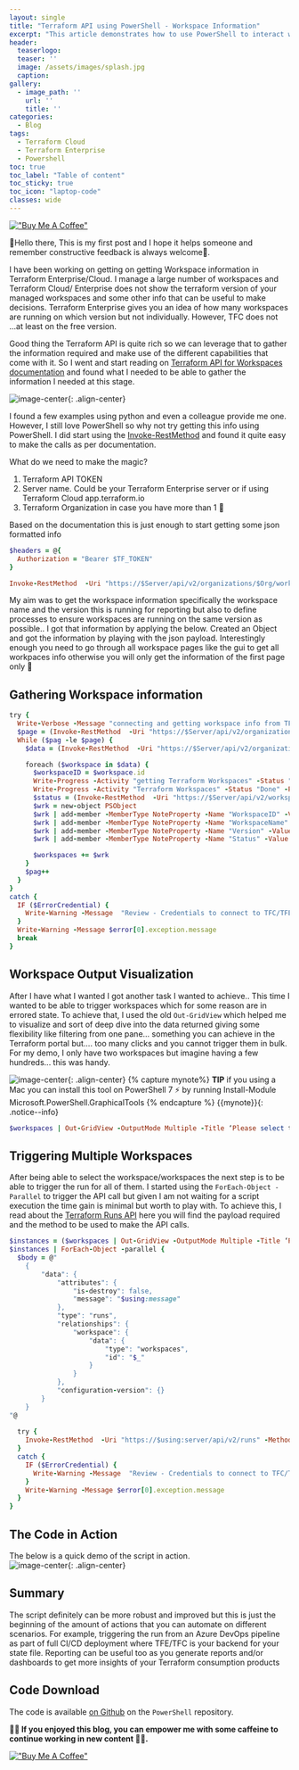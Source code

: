 ```yaml
---
layout: single
title: "Terraform API using PowerShell - Workspace Information"
excerpt: "This article demonstrates how to use PowerShell to interact with Terraform Cloud/Enterprise API"
header:
  teaserlogo:
  teaser: ''
  image: /assets/images/splash.jpg
  caption:
gallery:
  - image_path: ''
    url: ''
    title: ''
categories:
  - Blog
tags:
  - Terraform Cloud
  - Terraform Enterprise
  - Powershell
toc: true
toc_label: "Table of content"
toc_sticky: true
toc_icon: "laptop-code"
classes: wide
---
```

[!["Buy Me A Coffee"](https://user-images.githubusercontent.com/1376749/120938564-50c59780-c6e1-11eb-814f-22a0399623c5.png)](https://www.buymeacoffee.com/cerocool)

🚀Hello there, This is my first post and I hope it helps someone and remember constructive feedback is always welcome🚀.

I have been working on getting on getting Workspace information in Terraform Enterprise/Cloud. I manage a large number of workspaces and Terraform Cloud/ Enterprise does not show the terraform version of your managed workspaces and some other info that can be useful to make decisions. Terraform Enterprise gives you an idea of how many workspaces are running on which version but not individually. However, TFC does not ...at least on the free version.
 
 Good thing the Terraform API is quite rich so we can leverage that to gather the information required and make use of the different capabilities that come with it. So I went and start reading on [Terraform API for Workspaces documentation][terra-api] and found what I needed to be able to gather the information I needed at this stage.


![image-center](/assets/images/Blog/2020-08-05/outgrid.jpg){: .align-center}

I found a few examples using python and even a colleague provide me one. However, I still love PowerShell so why not try getting this info using PowerShell. I did start using the [Invoke-RestMethod][irm] and found it quite easy to make the calls as per documentation.

What do we need to make the magic?
1. Terraform API TOKEN
2. Server name. Could be your Terraform Enterprise server or if using Terraform Cloud app.terraform.io
3. Terraform Organization in case you have more than 1 🤔

Based on the documentation this is just enough to start getting some json formatted info

```ruby
$headers = @{
  Authorization = "Bearer $TF_TOKEN"
}

Invoke-RestMethod  -Uri "https://$Server/api/v2/organizations/$Org/workspaces?page%5Bnumber=$pag%5D" -Method Get -ContentType "application/vnd.api+json" -Headers $headers
```
My aim was to get the workspace information specifically the workspace name and the version this is running for reporting but also to define processes to ensure workspaces are running on the same version as possible.. I got that information by applying the below. Created an Object and got the information by playing with the json payload. Interestingly enough you need to go through all workspace pages like the gui to get all workpaces info otherwise you will only get the information of the first page only 🤨

## Gathering Workspace information
```ruby
try {
  Write-Verbose -Message "connecting and getting workspace info from TFC/TFE using token"
  $page = (Invoke-RestMethod  -Uri "https://$Server/api/v2/organizations/$Org/workspaces?page%5Bnumber=$pag%5D" -Method Get -ContentType "application/vnd.api+json" -Headers $headers -ErrorVariable $ErrorCredential).meta.pagination.'total-pages' 
  While ($pag -le $page) {
    $data = (Invoke-RestMethod  -Uri "https://$Server/api/v2/organizations/$Org/workspaces?page%5Bnumber=$pag%5D" -Method Get -ContentType "application/vnd.api+json" -Headers $headers).data

    foreach ($workspace in $data) {
      $workspaceID = $workspace.id
      Write-Progress -Activity "getting Terraform Workspaces" -Status "Working on worksapce $workspace"  -PercentComplete ((($data.IndexOf($workspace)) / $data.Count) * 100)
      Write-Progress -Activity "Terraform Workspaces" -Status "Done" -PercentComplete 100 -Completed
      $status = (Invoke-RestMethod  -Uri "https://$Server/api/v2/workspaces/$workspaceID/runs" -Method Get -ContentType "application/vnd.api+json" -Headers $headers).data.attributes.status[0]
      $wrk = new-object PSObject
      $wrk | add-member -MemberType NoteProperty -Name "WorkspaceID" -Value $workspace.id
      $wrk | add-member -MemberType NoteProperty -Name "WorkspaceName" -Value $workspace.attributes.name
      $wrk | add-member -MemberType NoteProperty -Name "Version" -Value $workspace.attributes.'terraform-version'
      $wrk | add-member -MemberType NoteProperty -Name "Status" -Value $status

      $workspaces += $wrk
    }
    $pag++
  }
}
catch {
  IF ($ErrorCredential) {
    Write-Warning -Message  "Review - Credentials to connect to TFC/TFE"
  }
  Write-Warning -Message $error[0].exception.message
  break
}
```
## Workspace Output Visualization

After I have what I wanted I got another task I wanted to achieve.. This time I wanted to be able to trigger workspaces which for some reason are in errored state. To achieve that, I used the old `Out-GridView` which helped me to visualize and sort of deep dive into the data returned giving some flexibility like filtering from one pane... something you can achieve in the Terraform portal but.... too many clicks and you cannot trigger them in bulk. For my demo, I only have two workspaces but imagine having a few hundreds... this was handy.

![image-center](/assets/images/Blog/2020-08-05/outgrid-info.jpg){: .align-center}
{% capture mynote%}
**TIP** if you using a Mac you can install this tool on PowerShell 7 ⚡ by running Install-Module Microsoft.PowerShell.GraphicalTools
{% endcapture %}
{{mynote}}{: .notice--info}

```ruby
$workspaces | Out-GridView -OutputMode Multiple -Title ‘Please select the workspace/worspaces to run.’
```

## Triggering Multiple Workspaces

After being able to select the workspace/workspaces the next step is to be able to trigger the run for all of them. I started using the `ForEach-Object -Parallel` to trigger the API call but given I am not waiting for a script execution the time gain is minimal but worth to play with. To achieve this, I read about the [Terraform Runs API][terra-run] here you will find the payload required and the method to be used to make the API calls.

```ruby
$instances = ($workspaces | Out-GridView -OutputMode Multiple -Title ‘Please select the workspace/worspaces to run.’).WorkspaceID 
$instances | ForEach-Object -parallel {
  $body = @"
    {
        "data": {
            "attributes": {
                "is-destroy": false,
                "message": "$using:message"
            },
            "type": "runs",
            "relationships": {
                "workspace": {
                    "data": {
                        "type": "workspaces",
                        "id": "$_"
                    }
                }
            },
            "configuration-version": {}
        }
    }
"@
 
  try {
    Invoke-RestMethod  -Uri "https://$using:server/api/v2/runs" -Method POST -ContentType "application/vnd.api+json" -Headers $using:headers -Body $body -ErrorVariable $ErrorCredential | Out-Null
  }
  catch {
    IF ($ErrorCredential) {
      Write-Warning -Message  "Review - Credentials to connect to TFC/TFE"
    }
    Write-Warning -Message $error[0].exception.message
  }
}
```
## The Code in Action
The below is a quick demo of the script in action.  
![image-center](/assets/images/Blog/2020-08-05/tf.gif){: .align-center}

## Summary
The script definitely can be more robust and improved but this is just the beginning of the amount of actions that you can automate on different scenarios. For example, triggering the run from an Azure DevOps pipeline as part of full CI/CD deployment where TFE/TFC is your backend for your state file. Reporting can be useful too as you generate reports and/or dashboards to get more insights of your Terraform consumption products

## Code Download
The code is available [on Github](https://github.com/cerocool1203/PowerShell/blob/master/TFC_Workspace_Status.ps1) on the  `PowerShell` repository.

**🚴‍♂️ If you enjoyed this blog, you can empower me with some caffeine to continue working in new content 🚴‍♂️.**

[!["Buy Me A Coffee"](https://user-images.githubusercontent.com/1376749/120938564-50c59780-c6e1-11eb-814f-22a0399623c5.png)](https://www.buymeacoffee.com/cerocool)

[terra-api]: https://www.terraform.io/docs/cloud/api/workspaces.html
[irm]: https://docs.microsoft.com/en-us/powershell/module/microsoft.powershell.utility/invoke-restmethod?view=powershell-7
[terra-run]: https://www.terraform.io/docs/cloud/api/run.html

